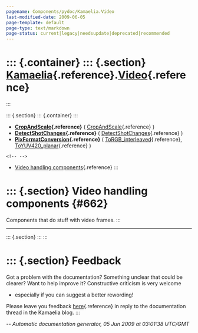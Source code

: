 ```yaml
---
pagename: Components/pydoc/Kamaelia.Video
last-modified-date: 2009-06-05
page-template: default
page-type: text/markdown
page-status: current|legacy|needsupdate|deprecated|recommended
---
```

::: {.container}
::: {.section}
[Kamaelia](/Components/pydoc/Kamaelia.html){.reference}.[Video](/Components/pydoc/Kamaelia.Video.html){.reference}
==================================================================================================================
:::

::: {.section}
::: {.container}
:::

-   **[CropAndScale](/Components/pydoc/Kamaelia.Video.CropAndScale.html){.reference}**
    (
    [CropAndScale](/Components/pydoc/Kamaelia.Video.CropAndScale.CropAndScale.html){.reference}
    )
-   **[DetectShotChanges](/Components/pydoc/Kamaelia.Video.DetectShotChanges.html){.reference}**
    (
    [DetectShotChanges](/Components/pydoc/Kamaelia.Video.DetectShotChanges.DetectShotChanges.html){.reference}
    )
-   **[PixFormatConversion](/Components/pydoc/Kamaelia.Video.PixFormatConversion.html){.reference}**
    (
    [ToRGB\_interleaved](/Components/pydoc/Kamaelia.Video.PixFormatConversion.ToRGB_interleaved.html){.reference},
    [ToYUV420\_planar](/Components/pydoc/Kamaelia.Video.PixFormatConversion.ToYUV420_planar.html){.reference}
    )

```{=html}
<!-- -->
```
-   [Video handling components](#662){.reference}
:::

::: {.section}
Video handling components {#662}
=========================

Components that do stuff with video frames.
:::

------------------------------------------------------------------------

::: {.section}
:::
:::

::: {.section}
Feedback
========

Got a problem with the documentation? Something unclear that could be
clearer? Want to help improve it? Constructive criticism is very welcome
- especially if you can suggest a better rewording!

Please leave you feedback
[here](../../../cgi-bin/blog/blog.cgi?rm=viewpost&nodeid=1142023701){.reference}
in reply to the documentation thread in the Kamaelia blog.
:::

*\-- Automatic documentation generator, 05 Jun 2009 at 03:01:38 UTC/GMT*
